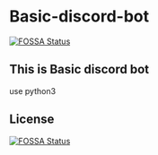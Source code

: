# Basic-discord-bot
[![FOSSA Status](https://app.fossa.com/api/projects/git%2Bgithub.com%2FYiJhu%2FBasic-discord-bot.svg?type=shield)](https://app.fossa.com/projects/git%2Bgithub.com%2FYiJhu%2FBasic-discord-bot?ref=badge_shield)


## This is Basic discord bot

use python3


## License
[![FOSSA Status](https://app.fossa.com/api/projects/git%2Bgithub.com%2FYiJhu%2FBasic-discord-bot.svg?type=large)](https://app.fossa.com/projects/git%2Bgithub.com%2FYiJhu%2FBasic-discord-bot?ref=badge_large)